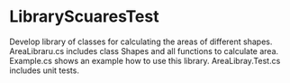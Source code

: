 # LibraryScuaresTest
Develop library of classes for calculating the areas of different shapes.
AreaLibraru.cs includes class Shapes and all functions to calculate area.
Example.cs shows an example how to use this library.
AreaLibray.Test.cs includes unit tests.
